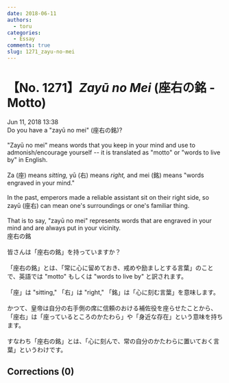 ```yaml
---
date: 2018-06-11
authors:
  - toru
categories:
  - Essay
comments: true
slug: 1271_zayu-no-mei
---
```


# 【No. 1271】<strong><em>Zayū no Mei</strong></em> (座右の銘 - Motto)
<div class="date">Jun 11, 2018 13:38</div>
<div id="post"><div id="body_show_ori">
Do you have a "zayū no mei" (座右の銘)?<br/><br/>"Zayū no mei" means words that you keep in your mind and use to admonish/encourage yourself -- it is translated as "motto" or "words to live by" in English.<br/><br/>Za (座) means <em>sitting,</em> yū (右) means <em>right,</em> and mei (銘) means "words engraved in your mind."<br/><br/>In the past, emperors made a reliable assistant sit on their right side, so zayū (座右) can mean one's surroundings or one's familiar thing.<br/><br/>That is to say, "zayū no mei" represents words that are engraved in your mind and are always put in your vicinity.
</div></div>

<!-- more -->

<div id="post_ja"><div id="body_show_mo">
座右の銘<br/><br/>皆さんは「座右の銘」を持っていますか？<br/><br/>「座右の銘」とは、「常に心に留めておき、戒めや励ましとする言葉」のことで、英語では "motto" もしくは "words to live by" と訳されます。<br/><br/>「座」は "sitting," 「右」は "right," 「銘」は「心に刻む言葉」を意味します。<br/><br/>かつて、皇帝は自分の右手側の席に信頼のおける補佐役を座らせたことから、「座右」は「座っているところのかたわら」や「身近な存在」という意味を持ちます。<br/><br/>すなわち「座右の銘」とは、「心に刻んで、常の自分のかたわらに置いておく言葉」というわけです。
</div></div>

## Corrections (0)
